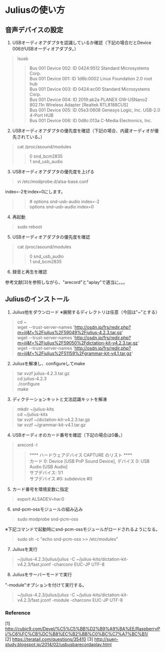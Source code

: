 # Juliusの使い方

## 音声デバイスの設定

1. USBオーディオアダプタを認識しているか確認（下記の場合だとDevice 006がUSBオーディオアダプタ。）

> lsusb
>> Bus 001 Device 002: ID 0424:9512 Standard Microsystems Corp.  
Bus 001 Device 001: ID 1d6b:0002 Linux Foundation 2.0 root hub  
Bus 001 Device 003: ID 0424:ec00 Standard Microsystems Corp.  
Bus 001 Device 004: ID 2019:ab2a PLANEX GW-USNano2 802.11n Wireless Adapter [Realtek RTL8188CUS]  
Bus 001 Device 005: ID 05e3:0608 Genesys Logic, Inc. USB-2.0 4-Port HUB  
Bus 001 Device 006: ID 0d8c:013a C-Media Electronics, Inc.  


2. USBオーディオアダプタの優先度を確認（下記の場合、内蔵オーディオが優先されている。）

> cat /proc/asound/modules
>> 0 snd_bcm2835  
1 snd_usb_audio

3. USBオーディオアダプタの優先度を上げる

> vi /etc/modprobe.d/alsa-base.conf  

index=-2をindex=0にします。  

>> \# options snd-usb-audio index=-2  
options snd-usb-audio index=0

4. 再起動
> sudo reboot

5. USBオーディオアダプタの優先度を確認

> cat /proc/asound/modules
>> 0 snd_usb_audio  
1 snd_bcm2835


6. 録音と再生を確認

参考文献[3]を参照しながら、"arecord"と"aplay"で適当に。。。

## Juliusのインストール

1. Julius他をダウンロード
※展開するディレクトリは任意（今回は"~"とする）
> cd ~  
wget --trust-server-names 'http://osdn.jp/frs/redir.php?m=iij&f=%2Fjulius%2F59049%2Fjulius-4.2.3.tar.gz'  
wget --trust-server-names 'http://osdn.jp/frs/redir.php?m=iij&f=%2Fjulius%2F59050%2Fdictation-kit-v4.2.3.tar.gz'  
wget --trust-server-names 'http://osdn.jp/frs/redir.php?m=iij&f=%2Fjulius%2F51159%2Fgrammar-kit-v4.1.tar.gz'

2. Juliusを解凍し、configureしてmake

> tar xvzf julius-4.2.3.tar.gz  
cd julius-4.2.3  
./configure  
make

3. ディクテーションキットと文法認識キットを解凍

> mkdir ~/julius-kits  
cd ~/julius-kits  
tar xvzf ~/dictation-kit-v4.2.3.tar.gz  
tar xvzf ~/grammar-kit-v4.1.tar.gz

4. USBオーディオのカード番号を確認（下記の場合は0番。）

> arecord -l
>> \*\*\*\* ハードウェアデバイス CAPTURE のリスト \*\*\*\*  
カード 0: Device [USB PnP Sound Device], デバイス 0: USB Audio [USB Audio]  
  サブデバイス: 1/1  
  サブデバイス #0: subdevice #0

5. カード番号を環境変数に指定

> export ALSADEV=hw:0

6. snd-pcm-ossモジュールの組み込み

> sudo modprobe snd-pcm-oss

※下記コマンドで起動時にsnd-pcm-ossモジュールがロードされるようになる。
> sudo sh -c "echo snd-pcm-oss >> /etc/modules"


7. Juliusを実行
> ~/julius-4.2.3/julius/julius -C ~/julius-kits/dictation-kit-v4.2.3/fast.jconf -charconv EUC-JP UTF-8

8. Juliusをサーバーモードで実行  

"-module"オプションを付けて実行する。
> ~/julius-4.2.3/julius/julius -C ~/julius-kits/dictation-kit-v4.2.3/fast.jconf -module -charconv EUC-JP UTF-8

### Reference
[1] http://cubic9.com/Devel/%C5%C5%BB%D2%B9%A9%BA%EE/RaspberryPi/%C6%FC%CB%DC%B8%EC%B2%BB%C0%BC%C7%A7%BC%B1/  
[2] https://teratail.com/questions/35410
[3] http://suen-study.blogspot.jp/2014/02/usbusbarecordaplay.html
